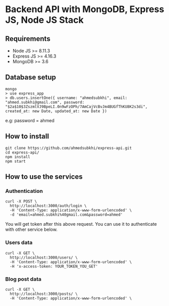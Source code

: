 # Backend API with MongoDB, Express JS, Node JS Stack


## Requirements
* Node JS >= 8.11.3
* Express JS >= 4.16.3
* MongoDB >= 3.6


## Database setup
```
mongo
> use express_app
> db.users.insertOne({ username: "ahmedsubkhi", email: "ahmed.subkhi@gmail.com", password: "$2a$10$3ZszmlVJ9BpeLI.0n9wFzOPh/7AmCajVcBvJm4BUGfThKU8K2s3di", created_at: new Date, updated_at: new Date })
```
e.g: password = ahmed


## How to install
```
git clone https://github.com/ahmedsubkhi/express-api.git
cd express-api/
npm install
npm start
```


## How to use the services

### Authentication
```
curl -X POST \
  http://localhost:3000/auth/login \
  -H 'Content-Type: application/x-www-form-urlencoded' \
  -d 'email=ahmed.subkhi%40gmail.com&password=ahmed'
 ```
 You will get token after this above request. You can use it to authenticate with other service below.

### Users data
```
curl -X GET \
  http://localhost:3000/users/ \
  -H 'Content-Type: application/x-www-form-urlencoded' \
  -H 'x-access-token: YOUR_TOKEN_YOU_GET'
```

### Blog post data
```
curl -X GET \
  http://localhost:3000/posts/ \
  -H 'Content-Type: application/x-www-form-urlencoded' \
```
